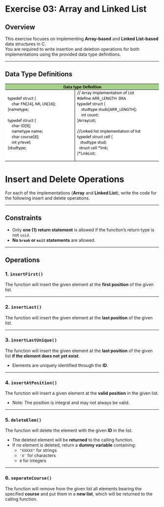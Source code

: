 # Exercise 03: Array and Linked List

## Overview
This exercise focuses on implementing **Array-based** and **Linked List-based** data structures in C.  
You are required to write insertion and deletion operations for both implementations using the provided data type definitions.

---

## Data Type Definitions

<p align="center">
  <img src="image.png" alt="List Array Version 1" width="1000"/>
</p>

# Insert and Delete Operations

For each of the implementations (**Array** and **Linked List**), write the code for the following insert and delete operations.

---

## **Constraints**
- Only **one (1) return statement** is allowed if the function’s return type is not `void`.  
- **No `break` or `exit` statements** are allowed.  

---

## **Operations**

### 1. `insertFirst()`
The function will insert the given element at the **first position** of the given list.

---

### 2. `insertLast()`
The function will insert the given element at the **last position** of the given list.

---

### 3. `insertLastUnique()`
The function will insert the given element at the **last position** of the given list **if the element does not yet exist**.  
- Elements are uniquely identified through the **ID**.

---

### 4. `insertAtPosition()`
The function will insert a given element at the **valid position** in the given list.  
- Note: The position is integral and may not always be valid.

---

### 5. `deleteElem()`
The function will delete the element with the given **ID** in the list.  
- The deleted element will be **returned** to the calling function.  
- If no element is deleted, return a **dummy variable** containing:
  - `"XXXXX"` for strings  
  - `'X'` for characters  
  - `0` for integers  

---

### 6. `separateCourse()`
The function will remove from the given list all elements bearing the specified **course** and put them in a **new list**, which will be returned to the calling function.
